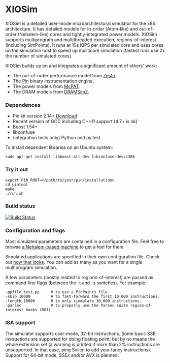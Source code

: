 XIOSim
======
XIOSim is a detailed user-mode microarchitectural simulator for the x86 architecture.
It has detailed models for in-order (Atom-like) and out-of-order (Nehalem-like) cores
and tightly-integrated power models. XIOSim supports multiprogram and multithreaded
execution, regions-of-interest (including SimPoints). It runs at 10s KIPS per simulated
core and uses cores on the simulation host to speed up muliticore simulation
(fastest runs use 2x the number of simulated cores).

XIOSim builds up on and integrates a significant amount of others' work:

- The out-of-order performance model from [Zesto](http://zesto.cc.gatech.edu/).
- The [Pin](http://www.pintool.org) binary instrumentation engine.
- The power models from [McPAT](http://www.hpl.hp.com/research/mcpat/).
- The DRAM models from [DRAMSim2](http://wiki.umd.edu/DRAMSim2/index.php/Main_Page).

### Dependences ###
- Pin kit version 2.14+ [Download](http://www.pintool.org/downloads.html)
- Recent version of GCC including C++11 support (4.7+ is ok)
- Boost 1.54+
- libconfuse
- (integration tests only) Python and py.test

To install dependent libraries on an Ubuntu system:

~~~
sudo apt-get install libboost-all-dev libconfuse-dev:i386
~~~

### Try it out ###
~~~
export PIN_ROOT=</path/to/your/pin/installation>
cd pintool
make
./run.sh
~~~

### Build status ###
[![Build Status](http://ci.xiosim.org:8080/buildStatus/icon?job=XIOSim)](http://ci.xiosim.org:8080/job/XIOSim/)

### Configuration and flags ###
Most simulated parameters are contained in a configuration file.
Feel free to browse [a Nehalem-based machine](config/Nconfuse.cfg) to get a feel for them.

Simulated applications are specified in their own configuration file.
Check out [how that looks](pintool/benchmarks.cfg).
You can add as many as you want for a single multiprogram simulation.

A few parameters (mostly related to regions-of-interest) are
passed as command-line flags (between the -t and -s switches).
For example:

~~~
-ppfile test.pp     # to use a PinPoints file.
-skip 10000         # to fast-forward the first 10,000 instructions.
-length 10000       # to only simmulate 10,000 instructions.
-parsec             # to properly use the Parsec suite region-of-interest hooks (ROI).
~~~

### ISA support ####
The simulator supports user-mode, 32-bit instructions. Some basic SSE instructions
are supported for doing floating point, but by no means the whole extension set
(a warning is printed if more than 2% instructions are unsupported.
In that case, ping Svilen to add your fancy instructions).
Support for 64-bit mode, SSEx and/or AVX is planned.
